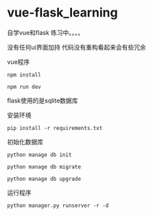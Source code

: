 # vue-flask_learning
自学vue和flask 练习中。。。。


没有任何ui界面加持
代码没有重构看起来会有些冗余

vue程序
```
npm install 
```
```
npm run dev
```

flask使用的是sqlite数据库

安装环境
```
pip install -r requirements.txt
``` 
初始化数据库
```
python manage db init
```
```
python manage db migrate
```
```
python manage db upgrade
```
运行程序
```
python manager.py runserver -r -d
```

